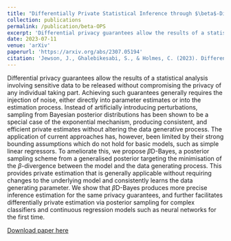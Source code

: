 ```yaml
---
title: "Differentially Private Statistical Inference through $\beta$-Divergence One Posterior Sampling"
collection: publications
permalink: /publication/beta-OPS
excerpt: 'Differential privacy guarantees allow the results of a statistical analysis involving sensitive data to be released without compromising the privacy of any individual taking part. Achieving such guarantees generally requires the injection of noise, either directly into parameter estimates or into the estimation process. Instead of artificially introducing perturbations, sampling from Bayesian posterior distributions has been shown to be a special case of the exponential mechanism, producing consistent, and efficient private estimates without altering the data generative process. The application of current approaches has, however, been limited by their strong bounding assumptions which do not hold for basic models, such as simple linear regressors. To ameliorate this, we propose $\beta$D-Bayes, a posterior sampling scheme from a generalised posterior targeting the minimisation of the $\beta$-divergence between the model and the data generating process. This provides private estimation that is generally applicable without requiring changes to the underlying model and consistently learns the data generating parameter. We show that $\beta$D-Bayes produces more precise inference estimation for the same privacy guarantees, and further facilitates differentially private estimation via posterior sampling for complex classifiers and continuous regression models such as neural networks for the first time.'
date: 2023-07-11
venue: 'arXiv'
paperurl: 'https://arxiv.org/abs/2307.05194'
citation: 'Jewson, J., Ghalebikesabi, S., & Holmes, C. (2023). Differentially Private Statistical Inference through $\beta $-Divergence One Posterior Sampling. arXiv preprint arXiv:2307.05194.'
---
```

Differential privacy guarantees allow the results of a statistical analysis involving sensitive data to be released without compromising the privacy of any individual taking part. Achieving such guarantees generally requires the injection of noise, either directly into parameter estimates or into the estimation process. Instead of artificially introducing perturbations, sampling from Bayesian posterior distributions has been shown to be a special case of the exponential mechanism, producing consistent, and efficient private estimates without altering the data generative process. The application of current approaches has, however, been limited by their strong bounding assumptions which do not hold for basic models, such as simple linear regressors. To ameliorate this, we propose $\beta$D-Bayes, a posterior sampling scheme from a generalised posterior targeting the minimisation of the $\beta$-divergence between the model and the data generating process. This provides private estimation that is generally applicable without requiring changes to the underlying model and consistently learns the data generating parameter. We show that $\beta$D-Bayes produces more precise inference estimation for the same privacy guarantees, and further facilitates differentially private estimation via posterior sampling for complex classifiers and continuous regression models such as neural networks for the first time.

[Download paper here](https://arxiv.org/abs/2307.05194)
